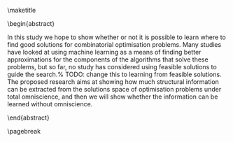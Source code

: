 <!--

Problem
What's been done surrounding the problem
What we plan to do (just the outline of each phase)
What we hope to happen

-->

\maketitle


\begin{abstract}

In this study we hope to show whether or not it is possible to learn where to find good solutions for combinatorial optimisation problems.
Many studies have looked at using machine learning as a means of finding better approximations for the components of the algorithms that solve these problems, but so far, no study has considered using feasible solutions to guide the search.% TODO: change this to learning from feasible solutions.
The proposed research aims at showing how much structural information can be extracted from the solutions space of optimisation problems under total omniscience, and then we will show whether the information can be learned without omniscience.

\end{abstract}

\pagebreak
